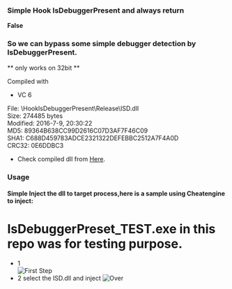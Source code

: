 ### Simple Hook IsDebuggerPresent and always return  
**False**  
### So we can bypass some simple debugger detection by IsDebuggerPresent.
** only works on 32bit **  

Compiled with   

- VC 6  

File: \HookIsDebuggerPresent\Release\ISD.dll  
Size: 274485 bytes  
Modified: 2016-7-9, 20\:30\:22  
MD5: 89364B638CC99D2616C07D3AF7F46C09  
SHA1: C688D459783ADCE2321322DEFEBBC2512A7F4A0D  
CRC32: 0E6DDBC3  

- Check compiled dll from [Here](https://github.com/Arryboom/BypassIsDebuggerPresent/releases/download/1.0/ISD.dll "DLL").  
### Usage  
#### Simple Inject the dll to target process,here is a sample using Cheatengine to inject:
# IsDebuggerPreset_TEST.exe in this repo was for testing purpose.  
- 1   
  ![First Step](https://github.com/Arryboom/BypassIsDebuggerPresent/blob/master/Readme/1.png)
- 2  select the ISD.dll and inject
  ![Over](https://github.com/Arryboom/BypassIsDebuggerPresent/blob/master/Readme/2.png)